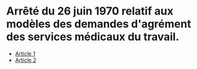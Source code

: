 # Arrêté du 26 juin 1970 relatif aux modèles des demandes d'agrément des services médicaux du travail.

- [Article 1](article-1.md)
- [Article 2](article-2.md)
